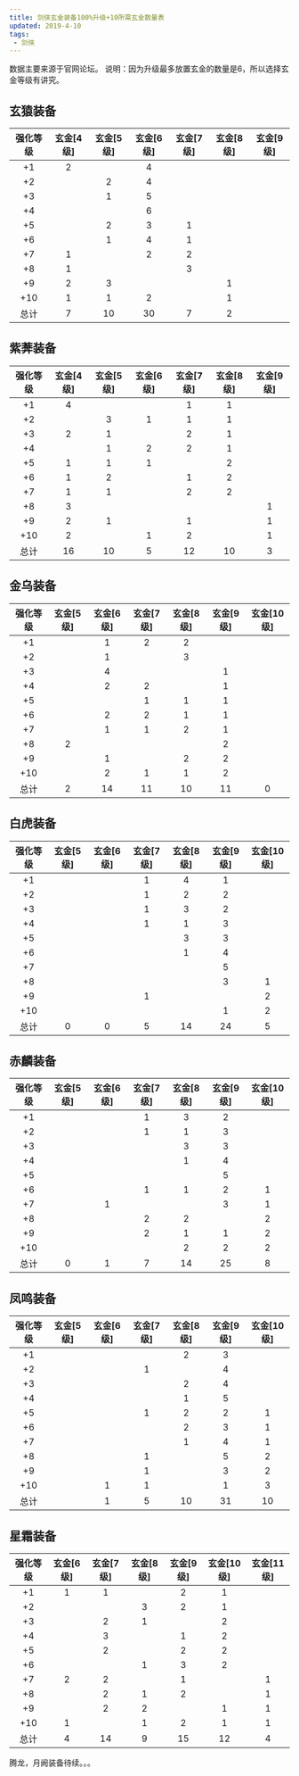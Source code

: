 ```yaml
---
title: 剑侠玄金装备100%升级+10所需玄金数量表
updated: 2019-4-10
tags:
 - 剑侠
---
```


数据主要来源于官网论坛。
说明：因为升级最多放置玄金的数量是6，所以选择玄金等级有讲究。



## 玄猿装备

| 强化等级 | 玄金[4级] | 玄金[5级] | 玄金[6级] | 玄金[7级] | 玄金[8级] | 玄金[9级] |
| :------: | :-------: | :-------: | :-------: | :-------: | :-------: | :-------: |
|    +1    |     2     |           |     4     |           |           |           |
|    +2    |           |     2     |     4     |           |           |           |
|    +3    |           |     1     |     5     |           |           |           |
|    +4    |           |           |     6     |           |           |           |
|    +5    |           |     2     |     3     |     1     |           |           |
|    +6    |           |     1     |     4     |     1     |           |           |
|    +7    |     1     |           |     2     |     2     |           |           |
|    +8    |     1     |           |           |     3     |           |           |
|    +9    |     2     |     3     |           |           |     1     |           |
|   +10    |     1     |     1     |     2     |           |     1     |           |
|   总计   |     7     |    10     |    30     |     7     |     2     |           |



## 紫莾装备

| 强化等级 | 玄金[4级] | 玄金[5级] | 玄金[6级] | 玄金[7级] | 玄金[8级] | 玄金[9级] |
| :------: | :-------: | :-------: | :-------: | :-------: | :-------: | :-------: |
|    +1    |     4     |           |           |     1     |     1     |           |
|    +2    |           |     3     |     1     |     1     |     1     |           |
|    +3    |     2     |     1     |           |     2     |     1     |           |
|    +4    |           |     1     |     2     |     2     |     1     |           |
|    +5    |     1     |     1     |     1     |           |     2     |           |
|    +6    |     1     |     2     |           |     1     |     2     |           |
|    +7    |     1     |     1     |           |     2     |     2     |           |
|    +8    |     3     |           |           |           |           |     1     |
|    +9    |     2     |     1     |           |     1     |           |     1     |
|   +10    |     2     |           |     1     |     2     |           |     1     |
|   总计   |    16     |    10     |     5     |    12     |    10     |     3     |



## 金乌装备

| 强化等级 | 玄金[5级] | 玄金[6级] | 玄金[7级] | 玄金[8级] | 玄金[9级] | 玄金[10级] |
| :------: | :-------: | :-------: | :-------: | :-------: | :-------: | :--------: |
|    +1    |           |     1     |     2     |     2     |           |            |
|    +2    |           |     1     |           |     3     |           |            |
|    +3    |           |     4     |           |           |     1     |            |
|    +4    |           |     2     |     2     |           |     1     |            |
|    +5    |           |           |     1     |     1     |     1     |            |
|    +6    |           |     2     |     2     |     1     |     1     |            |
|    +7    |           |     1     |     1     |     2     |     1     |            |
|    +8    |     2     |           |           |           |     2     |            |
|    +9    |           |     1     |           |     2     |     2     |            |
|   +10    |           |     2     |     1     |     1     |     2     |            |
|   总计   |     2     |    14     |    11     |    10     |    11     |     0      |



## 白虎装备

| 强化等级 | 玄金[5级] | 玄金[6级] | 玄金[7级] | 玄金[8级] | 玄金[9级] | 玄金[10级] |
| :------: | :-------: | :-------: | :-------: | :-------: | :-------: | :--------: |
|    +1    |           |           |     1     |     4     |     1     |            |
|    +2    |           |           |     1     |     2     |     2     |            |
|    +3    |           |           |     1     |     3     |     2     |            |
|    +4    |           |           |     1     |     1     |     3     |            |
|    +5    |           |           |           |     3     |     3     |            |
|    +6    |           |           |           |     1     |     4     |            |
|    +7    |           |           |           |           |     5     |            |
|    +8    |           |           |           |           |     3     |     1      |
|    +9    |           |           |     1     |           |           |     2      |
|   +10    |           |           |           |           |     1     |     2      |
|   总计   |     0     |     0     |     5     |    14     |    24     |     5      |



## 赤麟装备

| 强化等级 | 玄金[5级] | 玄金[6级] | 玄金[7级] | 玄金[8级] | 玄金[9级] | 玄金[10级] |
| :------: | :-------: | :-------: | :-------: | :-------: | :-------: | :--------: |
|    +1    |           |           |     1     |     3     |     2     |            |
|    +2    |           |           |     1     |     1     |     3     |            |
|    +3    |           |           |           |     3     |     3     |            |
|    +4    |           |           |           |     1     |     4     |            |
|    +5    |           |           |           |           |     5     |            |
|    +6    |           |           |     1     |     1     |     2     |     1      |
|    +7    |           |     1     |           |           |     3     |     1      |
|    +8    |           |           |     2     |     2     |           |     2      |
|    +9    |           |           |     2     |     1     |     1     |     2      |
|   +10    |           |           |           |     2     |     2     |     2      |
|   总计   |     0     |     1     |     7     |    14     |    25     |     8      |



## 凤鸣装备

| 强化等级 | 玄金[5级] | 玄金[6级] | 玄金[7级] | 玄金[8级] | 玄金[9级] | 玄金[10级] |
| :------: | :-------: | :-------: | :-------: | :-------: | :-------: | :--------: |
|    +1    |           |           |           |     2     |     3     |            |
|    +2    |           |           |     1     |           |     4     |            |
|    +3    |           |           |           |     2     |     4     |            |
|    +4    |           |           |           |     1     |     5     |            |
|    +5    |           |           |     1     |     2     |     2     |     1      |
|    +6    |           |           |           |     2     |     3     |     1      |
|    +7    |           |           |           |     1     |     4     |     1      |
|    +8    |           |           |     1     |           |     5     |     2      |
|    +9    |           |           |     1     |           |     3     |     2      |
|   +10    |           |     1     |     1     |           |     1     |     3      |
|   总计   |           |     1     |     5     |    10     |    31     |     10     |



## 星霜装备

| 强化等级 | 玄金[6级] | 玄金[7级] | 玄金[8级] | 玄金[9级] | 玄金[10级] | 玄金[11级] |
| :------: | :-------: | :-------: | :-------: | :-------: | :-------: | :-------: |
|    +1    |     1     | 1 |          | 2 | 1 |           |
|    +2    |           |          |     3     | 2 | 1 |           |
|    +3    |           |     2     |     1     |           | 2 |           |
|    +4    |           | 3 |          | 1 | 2 |           |
|    +5    |           |     2     |          |     2     | 2 |           |
|    +6    |           |          |     1     |     3     | 2 |           |
|    +7    |     2     | 2 |          |     1     |           | 1 |
|    +8    |          | 2 | 1 |     2     |           | 1 |
|    +9    |          |     2     | 2 |           |     1     | 1 |
|   +10    |     1     |          |     1     | 2 |     1     | 1 |
|   总计   |     4     |    14     |    9     |     15     |     12     | 4 |



腾龙，月阙装备待续。。。